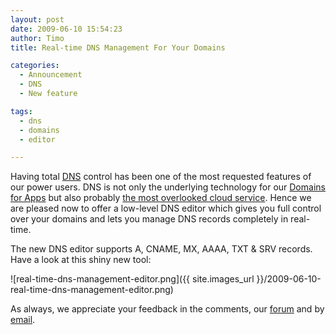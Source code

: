 ```yaml
---
layout: post
date: 2009-06-10 15:54:23
author: Timo
title: Real-time DNS Management For Your Domains

categories:
  - Announcement
  - DNS
  - New feature

tags:
  - dns
  - domains
  - editor

---
```


Having total [DNS](http://en.wikipedia.org/wiki/Domain_name_system) control has been one of the most requested features of our power users. DNS is not only the underlying technology for our [Domains for Apps](https://iwantmyname.com/features/custom-domain-applications-and-dns) but also probably [the most overlooked cloud service](http://blog.mosso.com/2009/06/dns-the-overlooked-cloud-service/). Hence we are pleased now to offer a low-level DNS editor which gives you full control over your domains and lets you manage DNS records completely in real-time.

The new DNS editor supports A, CNAME, MX, AAAA, TXT & SRV records. Have a look at this shiny new tool:

![real-time-dns-management-editor.png]({{ site.images_url }}/2009-06-10-real-time-dns-management-editor.png)

 As always, we appreciate your feedback in the comments, our [forum](http://feedback.iwantmyname.com/) and by [email](https://iwantmyname.com/support).
